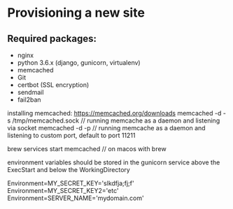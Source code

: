 Provisioning a new site
=======================

## Required packages:

* nginx
* python 3.6.x (django, gunicorn, virtualenv)
* memcached
* Git
* certbot (SSL encryption)
* sendmail
* fail2ban


installing memcached: https://memcached.org/downloads
memcached -d -s /tmp/memcached.sock // running memcache as a daemon and listening via socket
memcached -d -p <port> // running memcache as a daemon and listening to custom port, default to port 11211

brew services start memcached // on macos with brew

environment variables should be stored in the gunicorn service above the ExecStart and below the WorkingDirectory

Environment=MY_SECRET_KEY='slkdfja;fj;f'
Environment=MY_SECRET_KEY2='etc'
Environment=SERVER_NAME='mydomain.com'
